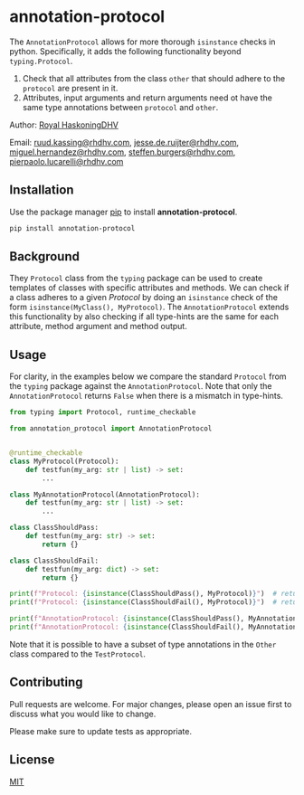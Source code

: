 # annotation-protocol

The `AnnotationProtocol` allows for more thorough `isinstance` checks in python. Specifically, it adds the following functionality beyond `typing.Protocol`.

1. Check that all attributes from the class `other` that should adhere to the `protocol` are present in it.
2. Attributes, input arguments and return arguments need ot have the same type annotations between `protocol` and `other`.

Author: [Royal HaskoningDHV](https://global.royalhaskoningdhv.com/)

Email: [ruud.kassing@rhdhv.com](mailto:ruud.kassing@rhdhv.com), [jesse.de.ruijter@rhdhv.com](mailto:jesse.de.ruijter@rhdhv.com), [miguel.hernandez@rhdhv.com](mailto:miguel.hernandez@rhdhv.com), [steffen.burgers@rhdhv.com](mailto:steffen.burgers@rhdhv.com), [pierpaolo.lucarelli@rhdhv.com](mailto:pierpaolo.lucarelli@rhdhv.com)

## Installation

Use the package manager [pip](https://pip.pypa.io/en/stable/) to install **annotation-protocol**.

```bash
pip install annotation-protocol
```

## Background

They `Protocol` class from the `typing` package can be used to create templates of classes with specific attributes and methods. We can check if a class adheres to a given _Protocol_ by doing an `isinstance` check of the form `isinstance(MyClass(), MyProtocol)`. The `AnnotationProtocol` extends this functionality by also checking if all type-hints are the same for each attribute, method argument and method output.

## Usage

For clarity, in the examples below we compare the standard `Protocol` from the `typing` package against the `AnnotationProtocol`. Note that only the `AnnotationProtocol` returns `False` when there is a mismatch in type-hints.

```python
from typing import Protocol, runtime_checkable

from annotation_protocol import AnnotationProtocol


@runtime_checkable
class MyProtocol(Protocol):
    def testfun(my_arg: str | list) -> set:
        ...

class MyAnnotationProtocol(AnnotationProtocol):
    def testfun(my_arg: str | list) -> set:
        ...

class ClassShouldPass:
    def testfun(my_arg: str) -> set:
        return {}

class ClassShouldFail:
    def testfun(my_arg: dict) -> set:
        return {}

print(f"Protocol: {isinstance(ClassShouldPass(), MyProtocol)}")  # returns True
print(f"Protocol: {isinstance(ClassShouldFail(), MyProtocol)}")  # returns True

print(f"AnnotationProtocol: {isinstance(ClassShouldPass(), MyAnnotationProtocol)}")  # returns True
print(f"AnnotationProtocol: {isinstance(ClassShouldFail(), MyAnnotationProtocol)}")  # returns False
```

Note that it is possible to have a subset of type annotations in the `Other` class compared to the `TestProtocol`.

## Contributing

Pull requests are welcome. For major changes, please open an issue first
to discuss what you would like to change.

Please make sure to update tests as appropriate.

## License

[MIT](https://choosealicense.com/licenses/mit/)
